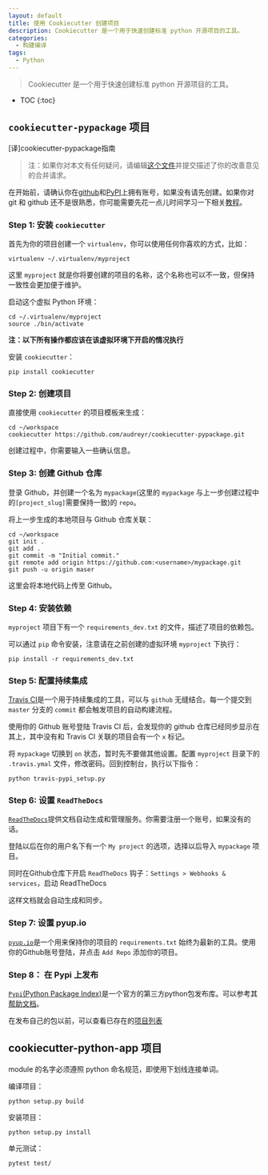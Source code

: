 ```yaml
---
layout: default
title: 使用 Cookiecutter 创建项目
description: Cookiecutter 是一个用于快速创建标准 python 开源项目的工具。
categories:
  - 构建编译
tags: 
  - Python
---
```


> Cookiecutter 是一个用于快速创建标准 python 开源项目的工具。

<!-- more -->
* TOC
{:toc}

## `cookiecutter-pypackage` 项目

[译]cookiecutter-pypackage指南

> 注：如果你对本文有任何疑问，请编辑[这个文件](https://github.com/audreyr/cookiecutter-pypackage/blob/master/docs/tutorial.rst)并提交描述了你的改善意见的合并请求。

在开始前，请确认你在[github](https://github.com)和[PyPI](https://pypi.python.org/pypi)上拥有账号，如果没有请先创建。如果你对 git 和 github 还不是很熟悉，你可能需要先花一点儿时间学习一下相关[教程](https://help.github.com)。

### Step 1: 安装 `cookiecutter`

首先为你的项目创建一个 `virtualenv`，你可以使用任何你喜欢的方式，比如：

	virtualenv ~/.virtualenv/myproject

这里 `myproject` 就是你将要创建的项目的名称，这个名称也可以不一致，但保持一致性会更加便于维护。

启动这个虚拟 Python 环境：

	cd ~/.virtualenv/myproject
	source ./bin/activate

**注：以下所有操作都应该在该虚拟环境下开启的情况执行**

安装 `cookiecutter`：

	pip install cookiecutter

### Step 2: 创建项目

直接使用 `cookiecutter` 的项目模板来生成：

	cd ~/workspace
	cookiecutter https://github.com/audreyr/cookiecutter-pypackage.git

创建过程中，你需要输入一些确认信息。

### Step 3: 创建 Github 仓库

登录 Github，并创建一个名为 `mypackage`(这里的 `mypackage` 与上一步创建过程中的`[project_slug]`需要保持一致)的 `repo`。

将上一步生成的本地项目与 Github 仓库关联：

```
cd ~/workspace
git init .
git add .
git commit -m "Initial commit."
git remote add origin https://github.com:<username>/mypackage.git
git push -u origin maser
```

这里会将本地代码上传至 Github。

### Step 4: 安装依赖

`myproject` 项目下有一个 `requirements_dev.txt` 的文件，描述了项目的依赖包。

可以通过 `pip` 命令安装，注意请在之前创建的虚拟环境 `myproject` 下执行：

	pip install -r requirements_dev.txt

### Step 5: 配置持续集成

[Travis CI](https://travis-ci.org)是一个用于持续集成的工具，可以与 `github` 无缝结合。每一个提交到 `master` 分支的 `commit` 都会触发项目的自动构建流程。

使用你的 Github 账号登陆 Travis CI 后，会发现你的 github 仓库已经同步显示在其上，其中没有和 Travis CI 关联的项目会有一个 `x` 标记。

将 `mypackage` 切换到 `on` 状态，暂时先不要做其他设置。配置 `myproject` 目录下的 `.travis.ymal` 文件，修改密码。回到控制台，执行以下指令：

	python travis-pypi_setup.py

### Step 6: 设置 `ReadTheDocs`

[`ReadTheDocs`](https://readthedocs.org)提供文档自动生成和管理服务。你需要注册一个账号，如果没有的话。

登陆以后在你的用户名下有一个 `My project` 的选项，选择以后导入 `mypackage` 项目。

同时在Github仓库下开启 `ReadTheDocs` 钩子：`Settings > Webhooks & services`，启动 ReadTheDocs

这样文档就会自动生成和同步。

### Step 7: 设置 pyup.io

[`pyup.io`](pyup.io)是一个用来保持你的项目的 `requirements.txt` 始终为最新的工具。使用你的Github账号登陆，并点击 `Add Repo` 添加你的项目。

### Step 8： 在 Pypi 上发布

[`Pypi`(Python Package Index)](https://pypi.python.org/pypi)是一个官方的第三方python包发布库。可以参考其[帮助文档](http://peterdowns.com/posts/first-time-with-pypi.html)。

在发布自己的包以前，可以查看已存在的[项目列表](https://gist.github.com/audreyr/5990987)

## cookiecutter-python-app 项目

module 的名字必须遵照 python 命名规范，即使用下划线连接单词。

编译项目：

	python setup.py build

安装项目：

	python setup.py install

单元测试：

	pytest test/